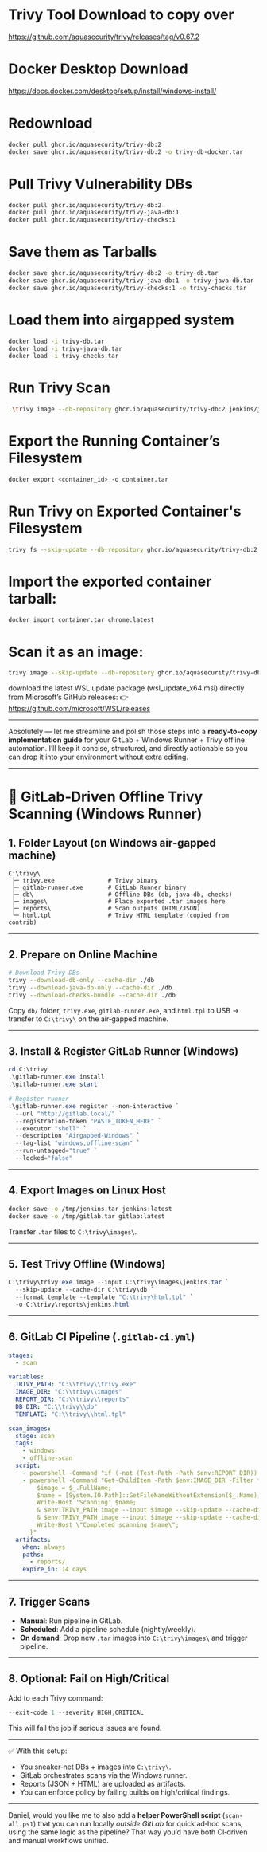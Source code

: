# Trivy Tool Download to copy over
https://github.com/aquasecurity/trivy/releases/tag/v0.67.2

# Docker Desktop Download
https://docs.docker.com/desktop/setup/install/windows-install/

# Redownload
```bash
docker pull ghcr.io/aquasecurity/trivy-db:2
docker save ghcr.io/aquasecurity/trivy-db:2 -o trivy-db-docker.tar
```

# Pull Trivy Vulnerability DBs
```bash
docker pull ghcr.io/aquasecurity/trivy-db:2
docker pull ghcr.io/aquasecurity/trivy-java-db:1
docker pull ghcr.io/aquasecurity/trivy-checks:1
```

# Save them as Tarballs
```bash
docker save ghcr.io/aquasecurity/trivy-db:2 -o trivy-db.tar
docker save ghcr.io/aquasecurity/trivy-java-db:1 -o trivy-java-db.tar
docker save ghcr.io/aquasecurity/trivy-checks:1 -o trivy-checks.tar
```
# Load them into airgapped system
```bash
docker load -i trivy-db.tar
docker load -i trivy-java-db.tar
docker load -i trivy-checks.tar
```
# Run Trivy Scan
```bash
.\trivy image --db-repository ghcr.io/aquasecurity/trivy-db:2 jenkins/jenkins:lts
```
# Export the Running Container’s Filesystem
```bash
docker export <container_id> -o container.tar
```
# Run Trivy on Exported Container's Filesystem
```bash
trivy fs --skip-update --db-repository ghcr.io/aquasecurity/trivy-db:2 container.tar
```
# Import the exported container tarball:
```bash
docker import container.tar chrome:latest
```
# Scan it as an image:
```bash
trivy image --skip-update --db-repository ghcr.io/aquasecurity/trivy-db:2(*THESE ARE VERSION NUMBERS) chrome:latest
```
download the latest WSL update package (wsl_update_x64.msi) directly from Microsoft’s GitHub releases: 👉 https://github.com/microsoft/WSL/releases
_______________________________________________________________________________________________________
Absolutely — let me streamline and polish those steps into a **ready‑to‑copy implementation guide** for your GitLab + Windows Runner + Trivy offline automation. I’ll keep it concise, structured, and directly actionable so you can drop it into your environment without extra editing.

---

# 🚀 GitLab‑Driven Offline Trivy Scanning (Windows Runner)

## 1. Folder Layout (on Windows air‑gapped machine)

```
C:\trivy\
 ├─ trivy.exe               # Trivy binary
 ├─ gitlab-runner.exe       # GitLab Runner binary
 ├─ db\                     # Offline DBs (db, java-db, checks)
 ├─ images\                 # Place exported .tar images here
 ├─ reports\                # Scan outputs (HTML/JSON)
 └─ html.tpl                # Trivy HTML template (copied from contrib)
```

---

## 2. Prepare on Online Machine

```bash
# Download Trivy DBs
trivy --download-db-only --cache-dir ./db
trivy --download-java-db-only --cache-dir ./db
trivy --download-checks-bundle --cache-dir ./db
```

Copy `db/` folder, `trivy.exe`, `gitlab-runner.exe`, and `html.tpl` to USB → transfer to `C:\trivy\` on the air‑gapped machine.

---

## 3. Install & Register GitLab Runner (Windows)

```powershell
cd C:\trivy
.\gitlab-runner.exe install
.\gitlab-runner.exe start

# Register runner
.\gitlab-runner.exe register --non-interactive `
  --url "http://gitlab.local/" `
  --registration-token "PASTE_TOKEN_HERE" `
  --executor "shell" `
  --description "Airgapped-Windows" `
  --tag-list "windows,offline-scan" `
  --run-untagged="true" `
  --locked="false"
```

---

## 4. Export Images on Linux Host

```bash
docker save -o /tmp/jenkins.tar jenkins:latest
docker save -o /tmp/gitlab.tar gitlab:latest
```

Transfer `.tar` files to `C:\trivy\images\`.

---

## 5. Test Trivy Offline (Windows)

```powershell
C:\trivy\trivy.exe image --input C:\trivy\images\jenkins.tar `
  --skip-update --cache-dir C:\trivy\db `
  --format template --template "C:\trivy\html.tpl" `
  -o C:\trivy\reports\jenkins.html
```

---

## 6. GitLab CI Pipeline (`.gitlab-ci.yml`)

```yaml
stages:
  - scan

variables:
  TRIVY_PATH: "C:\\trivy\\trivy.exe"
  IMAGE_DIR: "C:\\trivy\\images"
  REPORT_DIR: "C:\\trivy\\reports"
  DB_DIR: "C:\\trivy\\db"
  TEMPLATE: "C:\\trivy\\html.tpl"

scan_images:
  stage: scan
  tags:
    - windows
    - offline-scan
  script:
    - powershell -Command "if (-not (Test-Path -Path $env:REPORT_DIR)) { New-Item -ItemType Directory -Path $env:REPORT_DIR | Out-Null }"
    - powershell -Command "Get-ChildItem -Path $env:IMAGE_DIR -Filter *.tar | ForEach-Object {
        $image = $_.FullName;
        $name = [System.IO.Path]::GetFileNameWithoutExtension($_.Name);
        Write-Host 'Scanning' $name;
        & $env:TRIVY_PATH image --input $image --skip-update --cache-dir $env:DB_DIR --format json --output (Join-Path $env:REPORT_DIR \"$name.json\");
        & $env:TRIVY_PATH image --input $image --skip-update --cache-dir $env:DB_DIR --format template --template $env:TEMPLATE --output (Join-Path $env:REPORT_DIR \"$name.html\");
        Write-Host \"Completed scanning $name\";
      }"
  artifacts:
    when: always
    paths:
      - reports/
    expire_in: 14 days
```

---

## 7. Trigger Scans

- **Manual**: Run pipeline in GitLab.  
- **Scheduled**: Add a pipeline schedule (nightly/weekly).  
- **On demand**: Drop new `.tar` images into `C:\trivy\images\` and trigger pipeline.

---

## 8. Optional: Fail on High/Critical

Add to each Trivy command:
```powershell
--exit-code 1 --severity HIGH,CRITICAL
```
This will fail the job if serious issues are found.

---

✅ With this setup:
- You sneaker‑net DBs + images into `C:\trivy\`.  
- GitLab orchestrates scans via the Windows runner.  
- Reports (JSON + HTML) are uploaded as artifacts.  
- You can enforce policy by failing builds on high/critical findings.  

---

Daniel, would you like me to also add a **helper PowerShell script** (`scan-all.ps1`) that you can run locally *outside GitLab* for quick ad‑hoc scans, using the same logic as the pipeline? That way you’d have both CI‑driven and manual workflows unified.
